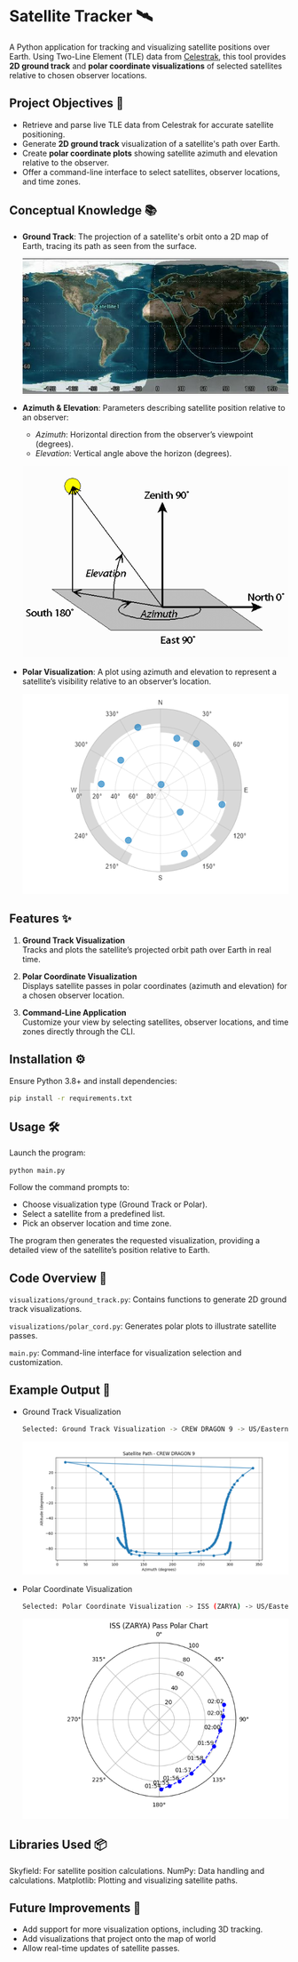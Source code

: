 # Satellite Tracker 🛰️

A Python application for tracking and visualizing satellite positions over Earth. Using Two-Line Element (TLE) data from [Celestrak](https://celestrak.com/), this tool provides **2D ground track** and **polar coordinate visualizations** of selected satellites relative to chosen observer locations.

## Project Objectives 📌

- Retrieve and parse live TLE data from Celestrak for accurate satellite positioning.
- Generate **2D ground track** visualization of a satellite's path over Earth.
- Create **polar coordinate plots** showing satellite azimuth and elevation relative to the observer.
- Offer a command-line interface to select satellites, observer locations, and time zones.

## Conceptual Knowledge 📚

- **Ground Track**: The projection of a satellite's orbit onto a 2D map of Earth, tracing its path as seen from the surface.

  ![Ground Track Example](img/info/ground_track.jpg)

- **Azimuth & Elevation**: Parameters describing satellite position relative to an observer:
  - *Azimuth*: Horizontal direction from the observer’s viewpoint (degrees).
  - *Elevation*: Vertical angle above the horizon (degrees).
    
  ![Azimuth and Elevation](img/info/az_elevation.gif)

- **Polar Visualization**: A plot using azimuth and elevation to represent a satellite’s visibility relative to an observer’s location.

  ![Polar Plot Example](img/info/polar_plot.png)

## Features ✨

1. **Ground Track Visualization**  
   Tracks and plots the satellite’s projected orbit path over Earth in real time.

2. **Polar Coordinate Visualization**  
   Displays satellite passes in polar coordinates (azimuth and elevation) for a chosen observer location.

3. **Command-Line Application**  
   Customize your view by selecting satellites, observer locations, and time zones directly through the CLI.

## Installation ⚙️

Ensure Python 3.8+ and install dependencies:
```bash
pip install -r requirements.txt
```

## Usage 🛠️

Launch the program:

`python main.py`

Follow the command prompts to:

- Choose visualization type (Ground Track or Polar).
- Select a satellite from a predefined list.
- Pick an observer location and time zone.

The program then generates the requested visualization, providing a detailed view of the satellite’s position relative to Earth.

## Code Overview 🧩

`visualizations/ground_track.py`: Contains functions to generate 2D ground track visualizations.

`visualizations/polar_cord.py`: Generates polar plots to illustrate satellite passes.

`main.py`: Command-line interface for visualization selection and customization.

## Example Output 📸

- Ground Track Visualization
  ```bash
  Selected: Ground Track Visualization -> CREW DRAGON 9 -> US/Eastern -> Toronto
  ```
  ![Ground Track Visualization Example](img/demo/ground_track_demoplt.png)
  

- Polar Coordinate Visualization
  ```bash
  Selected: Polar Coordinate Visualization -> ISS (ZARYA) -> US/Eastern -> Hong Kong
  ```
  ![Polar Coordinate Visualization Example](img/demo/polar_cord_demoplt.png)

## Libraries Used 📦

Skyfield: For satellite position calculations.
NumPy: Data handling and calculations.
Matplotlib: Plotting and visualizing satellite paths.

## Future Improvements 🚀

- Add support for more visualization options, including 3D tracking.
- Add visualizations that project onto the map of world
- Allow real-time updates of satellite passes.
